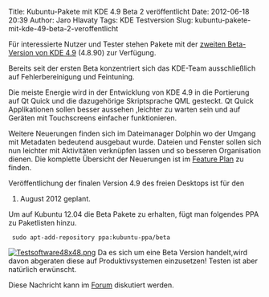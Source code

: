Title: Kubuntu-Pakete mit KDE 4.9 Beta 2 veröffentlicht
Date: 2012-06-18 20:39
Author: Jaro Hlavaty
Tags: KDE Testversion
Slug: kubuntu-pakete-mit-kde-49-beta-2-veroffentlicht

Für interessierte Nutzer und Tester stehen Pakete mit der [zweiten
Beta-Version von KDE
4.9](http://www.kde.org/announcements/announce-4.9-beta2.php) (4.8.90)
zur Verfügung.


Bereits seit der ersten Beta konzentriert sich das KDE-Team
ausschließlich auf Fehlerbereinigung und Feintuning.


<!--break--><!--break-->

Die meiste Energie wird in der Entwicklung von KDE 4.9 in die Portierung
auf Qt Quick und die dazugehörige Skriptsprache QML gesteckt. Qt Quick
Applikationen sollen besser aussehen ,leichter zu warten sein und auf
Geräten mit Touchscreens einfacher funktionieren.


Weitere Neuerungen finden sich im Dateimanager Dolphin wo der Umgang mit
Metadaten bedeutend ausgebaut wurde. Dateien und Fenster sollen sich nun
leichter mit Aktivitäten verknüpfen lassen und so besseren Organisation
dienen. Die komplette Übersicht der Neuerungen ist im [Feature
Plan](http://techbase.kde.org/Schedules/KDE4/4.9_Feature_Plan) zu
finden.


Veröffentlichung der finalen Version 4.9 des freien Desktops ist für den
1. August 2012 geplant.


Um auf Kubuntu 12.04 die Beta Pakete zu erhalten, fügt man folgendes PPA
zu Paketlisten hinzu.


``` {.shell}
 sudo apt-add-repository ppa:kubuntu-ppa/beta
```

[![Testsoftware48x48.png](http://wiki.kubuntu-de.org/images/Testsoftware48x48.png)](/Datei:Testsoftware48x48.png) Da es sich um eine
Beta Version handelt,wird davon abgeraten diese auf Produktivsystemen
einzusetzen! Testen ist aber natürlich erwünscht.


Diese Nachricht kann im
[Forum](http://forum.kubuntu-de.org/index.php?board=1.0) diskutiert
werden.



